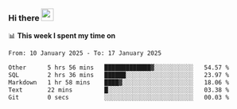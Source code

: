 ### Hi there <a href="https://www.gautamkrishnar.com/"><img src="https://media.giphy.com/media/hvRJCLFzcasrR4ia7z/giphy.gif" width="25px"></a>

📊 **This week I spent my time on**

<!--START_SECTION:waka-->

```txt
From: 10 January 2025 - To: 17 January 2025

Other      5 hrs 56 mins   █████████████▓░░░░░░░░░░░   54.57 %
SQL        2 hrs 36 mins   ██████░░░░░░░░░░░░░░░░░░░   23.97 %
Markdown   1 hr 58 mins    ████▓░░░░░░░░░░░░░░░░░░░░   18.06 %
Text       22 mins         █░░░░░░░░░░░░░░░░░░░░░░░░   03.38 %
Git        0 secs          ░░░░░░░░░░░░░░░░░░░░░░░░░   00.03 %
```

<!--END_SECTION:waka-->
